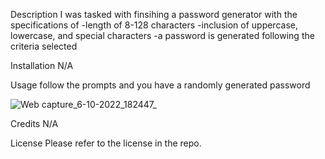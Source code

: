 Description
I was tasked with finsihing a password generator with the specifications of
-length of 8-128 characters
-inclusion of uppercase, lowercase, and special characters
-a password is generated following the criteria selected

Installation
N/A

Usage
follow the prompts and you have a randomly generated password


![Web capture_6-10-2022_182447_](https://user-images.githubusercontent.com/108309331/194429687-05ae4c81-68d3-4e89-9483-66efbec4f188.jpeg)

Credits
N/A

License
Please refer to the license in the repo.
